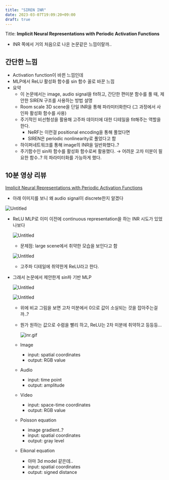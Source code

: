 ```yaml
---
title: "SIREN INR"
date: 2023-03-07T19:09:20+09:00
draft: true
---
```


Title: ****Implicit Neural Representations with Periodic Activation Functions****

- INR 쪽에서 거의 처음으로 나온 논문같은 느낌이랄까..

## 간단한 느낌

- Activation function이 바뀐 느낌인데
- MLP에서 ReLU 활성화 함수를 sin 함수 꼴로 바꾼 느낌
- 요약
    - 이 논문에서는 image, audio signal을 fit하고, 간단한 편미분 함수를 풀 때, 제안한 SIREN 구조를 사용하는 방법 설명
    - Room scale 3D scene을 단일 INR을 통해 파라미터화한다 (그 과정에서 사인파 활성화 함수를 사용)
    - 주기적인 비선형성을 활용해 고주파 데이터에 대한 디테일을 fit해주는 역할을 한다.
        - NeRF는 이런걸 positional encoding을 통해 풀었다면
        - SIREN은 periodic nonlinearity로 풀었다고 함
    - 하이퍼네트워크를 통해 image의 INR을 일반화했다..?
    - 주기함수인 sin파 함수를 활성화 함수로써 활용했다. → 어려운 고차 미분이 필요한 함수..? 의 파라미터화를 가능하게 했다.
    

## 10분 영상 리뷰

[Implicit Neural Representations with Periodic Activation Functions](https://www.youtube.com/watch?v=Q2fLWGBeaiI)

- 아래 이미지를 보니 왜 audio signal이 discrete한지 알겠다

![Untitled](https://s3-us-west-2.amazonaws.com/secure.notion-static.com/2ca8aa45-3da2-4d30-9ae3-e6c0141008a3/Untitled.png)

- ReLU MLP로 이미 이전에 continuous representation을 하는 INR 시도가 있었나보다
    
    ![Untitled](https://s3-us-west-2.amazonaws.com/secure.notion-static.com/ed0008db-85df-49e0-95c9-b596d0ea4538/Untitled.png)
    
    - 문제점: large scene에서 취약한 모습을 보인다고 함
    
    ![Untitled](https://s3-us-west-2.amazonaws.com/secure.notion-static.com/5478fa11-4749-4d94-b841-b154977e5576/Untitled.png)
    
    - 고주파 디테일에 취약한게 ReLU라고 한다.
- 그래서 논문에서 제안한게 sin파 기반 MLP
    
    ![Untitled](https://s3-us-west-2.amazonaws.com/secure.notion-static.com/fc43d1a9-5c40-476d-a18b-da6f6f75201f/Untitled.png)
    
    ![Untitled](https://s3-us-west-2.amazonaws.com/secure.notion-static.com/7cddd2a2-484f-4766-a6f2-621d39de9d36/Untitled.png)
    
    - 위에 비교 그림을 보면 고차 미분에서 0으로 값이 소실되는 것을 잡아주는걸까..?
    - 뭔가 원하는 값으로 수렴을 빨리 하고, ReLU는 2차 미분에 취약하고 등등등…
        
        ![inr.gif](https://s3-us-west-2.amazonaws.com/secure.notion-static.com/c698a9ee-8859-4631-af34-9cc6372ec522/inr.gif)
        
    - Image
        - input: spatial coordinates
        - output: RGB value
    - Audio
        - input: time point
        - output: amplitude
    - Video
        - input: space-time coordinates
        - output: RGB value
    - Poisson equation
        - image gradient..?
        - input: spatial coordinates
        - output: gray level
    - Eikonal equation
        - 아마 3d model 같은데..
        - input: spatial coordinates
        - output: signed distance
